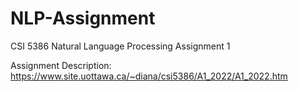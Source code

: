 # NLP-Assignment
CSI 5386 Natural Language Processing Assignment 1

Assignment Description: https://www.site.uottawa.ca/~diana/csi5386/A1_2022/A1_2022.htm
